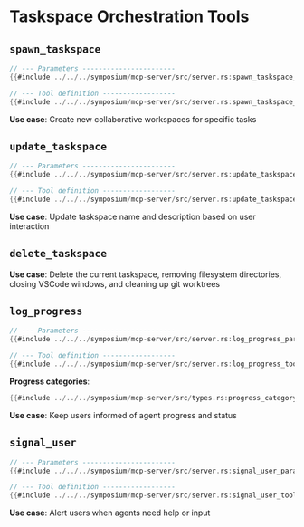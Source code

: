 # Taskspace Orchestration Tools

## `spawn_taskspace`

```rust
// --- Parameters -----------------------
{{#include ../../../symposium/mcp-server/src/server.rs:spawn_taskspace_params}}

// --- Tool definition ------------------
{{#include ../../../symposium/mcp-server/src/server.rs:spawn_taskspace_tool}}
```

**Use case**: Create new collaborative workspaces for specific tasks

## `update_taskspace`

```rust
// --- Parameters -----------------------
{{#include ../../../symposium/mcp-server/src/server.rs:update_taskspace_params}}

// --- Tool definition ------------------
{{#include ../../../symposium/mcp-server/src/server.rs:update_taskspace_tool}}
```

**Use case**: Update taskspace name and description based on user interaction

## `delete_taskspace`

**Use case**: Delete the current taskspace, removing filesystem directories, closing VSCode windows, and cleaning up git worktrees

## `log_progress`

```rust
// --- Parameters -----------------------
{{#include ../../../symposium/mcp-server/src/server.rs:log_progress_params}}

// --- Tool definition ------------------
{{#include ../../../symposium/mcp-server/src/server.rs:log_progress_tool}}
```

**Progress categories**:

```rust
{{#include ../../../symposium/mcp-server/src/types.rs:progress_category}}
```

**Use case**: Keep users informed of agent progress and status

## `signal_user`

```rust
// --- Parameters -----------------------
{{#include ../../../symposium/mcp-server/src/server.rs:signal_user_params}}

// --- Tool definition ------------------
{{#include ../../../symposium/mcp-server/src/server.rs:signal_user_tool}}
```

**Use case**: Alert users when agents need help or input
